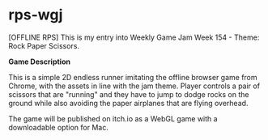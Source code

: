 # rps-wgj

[OFFLINE RPS] This is my entry into Weekly Game Jam Week 154 - Theme: Rock Paper Scissors.

**Game Description**

This is a simple 2D endless runner imitating the offline browser game from Chrome, with the assets in line with the jam theme. Player controls a pair of scissors that are "running" and they have to jump to dodge rocks on the ground while also avoiding the paper airplanes that are flying overhead.


The game will be published on itch.io as a WebGL game with a downloadable option for Mac.